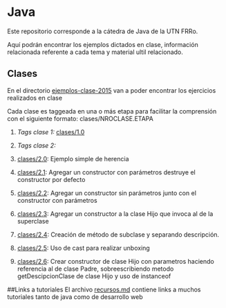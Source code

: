 # Java
Este repositorio corresponde a la cátedra de Java de la UTN FRRo.

Aquí podrán encontrar los ejemplos dictados en clase, información relacionada referente a cada tema y material ultil relacionado.


## Clases
En el directorio [ejemplos-clase-2015](./ejemplos-clase-2015/) van a poder encontrar los ejercicios realizados en clase

Cada clase es taggeada en una o más etapa para facilitar la comprensión con el siguiente formato: clases/NROCLASE.ETAPA
1. *Tags clase 1:* [clases/1.0](../../tree/clases/1.0/)

2. *Tags clase 2:*
  1. [clases/2.0](../../tree/clases/2.0/): Ejemplo simple de herencia
  2. [clases/2.1](../../tree/clases/2.1): Agregar un constructor con parámetros destruye el constructor por defecto
  3. [clases/2.2](../../tree/clases/2.2): Agregar un constructor sin parámetros junto con el constructor con parámetros
  4. [clases/2.3](../../tree/clases/2.3): Agregar un constructor a la clase Hijo que invoca al de la superclase
  5. [clases/2.4](../../tree/clases/2.4): Creación de método de subclase y separando descripción.
  6. [clases/2.5](../../tree/clases/2.5): Uso de cast para realizar unboxing
  7. [clases/2.6](../../tree/clases/2.6): Crear constructor de clase Hijo con parametros haciendo referencia al de clase Padre, sobreescribiendo metodo getDescipcionClase de clase Hijo y uso de instanceof

##Links a tutoriales
El archivo [recursos.md](./material/recursos.md) contiene links a muchos tutoriales tanto de java como de desarrollo web
